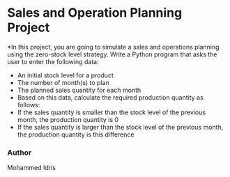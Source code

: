 # Sales and Operation Planning Project
*In this project, you are going to simulate a sales and operations planning using the zero-stock
 level strategy. Write a Python program that asks the user to enter the following data:
* An initial stock level for a product
* The number of month(s) to plan
* The planned sales quantity for each month
* Based on this data, calculate the required production quantity as follows:
* If the sales quantity is smaller than the stock level of the previous month, the production
 quantity is 0
* If the sales quantity is larger than the stock level of the previous month, the production quantity
 is this difference

### Author
Mohammed Idris
